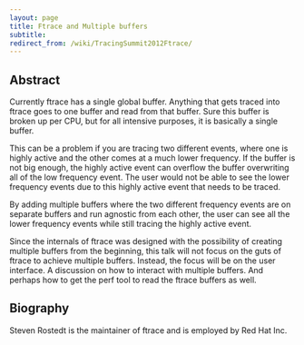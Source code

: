 ```yaml
---
layout: page
title: Ftrace and Multiple buffers
subtitle: 
redirect_from: /wiki/TracingSummit2012Ftrace/
---
```


## Abstract
Currently ftrace has a single global buffer. Anything that gets traced into ftrace goes to one buffer and read from that buffer. Sure this buffer is broken up per CPU, but for all intensive purposes, it is basically a single buffer.

This can be a problem if you are tracing two different events, where one is highly active and the other comes at a much lower frequency. If the buffer is not big enough, the highly active event can overflow the buffer overwriting all of the low frequency event. The user would not be able to see the lower frequency events due to this highly active event that needs to be traced.

By adding multiple buffers where the two different frequency events are on separate buffers and run agnostic from each other, the user can see all the lower frequency events while still tracing the highly active event.

Since the internals of ftrace was designed with the possibility of creating multiple buffers from the beginning, this talk will not focus on the guts of ftrace to achieve multiple buffers. Instead, the focus will be on the user interface. A discussion on how to interact with multiple buffers. And perhaps how to get the perf tool to read the ftrace buffers as well.

## Biography
Steven Rostedt is the maintainer of ftrace and is employed by Red Hat Inc.
